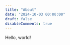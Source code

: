```yaml
---
title: "About"
date: "2024-10-03 00:00:00"
draft: false
disableComments: true
---
```


Hello, world!
